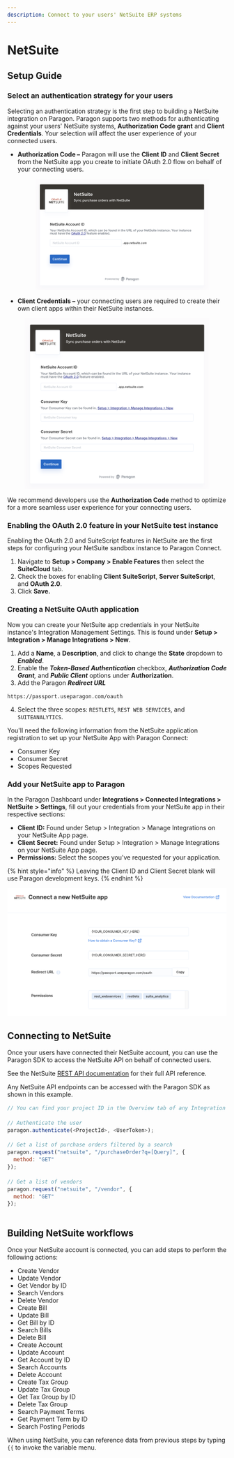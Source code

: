 ```yaml
---
description: Connect to your users' NetSuite ERP systems
---
```


# NetSuite

## Setup Guide

### **Select an authentication strategy for your users**

Selecting an authentication strategy is the first step to building a NetSuite integration on Paragon. Paragon supports two methods for authenticating against your users' NetSuite systems, **Authorization Code grant** and **Client Credentials**. Your selection will affect the user experience of your connected users.

*   **Authorization Code –** Paragon will use the **Client ID** and **Client Secret** from the NetSuite app you create to initiate OAuth 2.0 flow on behalf of your connecting users.

    <figure><img src="../../.gitbook/assets/CleanShot 2024-08-02 at 12.16.14.png" alt="" width="563"><figcaption></figcaption></figure>
* **Client Credentials –** your connecting users are required to create their own client apps within their NetSuite instances.

<figure><img src="../../.gitbook/assets/CleanShot 2024-08-02 at 12.17.57 (1).png" alt="" width="563"><figcaption></figcaption></figure>

We recommend developers use the **Authorization Code** method to optimize for a more seamless user experience for your connecting users.&#x20;

### **Enabling the OAuth 2.0 feature in your NetSuite test instance**

Enabling the OAuth 2.0 and SuiteScript features in NetSuite are the first steps for configuring your NetSuite sandbox instance to Paragon Connect.

1. Navigate to **Setup > Company > Enable Features** then select the **SuiteCloud** tab.
2. Check the boxes for enabling **Client SuiteScript**, **Server SuiteScript**, and **OAuth 2.0**.
3. Click **Save.**&#x20;

### **Creating a NetSuite OAuth application**

Now you can create your NetSuite app credentials in your NetSuite instance's Integration Management Settings. This is found under **Setup > Integration > Manage Integrations > New**.

1. Add a **Name**, a **Description**, and click to change the **State** dropdown to _**Enabled**_.
2. Enable the _**Token-Based Authentication**_ checkbox, _**Authorization Code Grant**,_ and _**Public Client**_ options under **Authorization**.
3. Add the Paragon _**Redirect URL**_

```
https://passport.useparagon.com/oauth
```

4. Select the three scopes: `RESTLETS`, `REST WEB SERVICES`, and `SUITEANALYTICS`.

You'll need the following information from the NetSuite application registration to set up your NetSuite App with Paragon Connect:

* Consumer Key
* Consumer Secret
* Scopes Requested

### Add your NetSuite app to Paragon

In the Paragon Dashboard under **Integrations > Connected Integrations >** **NetSuite** **>** **Settings**, fill out your credentials from your NetSuite app in their respective sections:

* **Client ID:** Found under Setup > Integration > Manage Integrations on your NetSuite App page.
* **Client Secret:** Found under Setup > Integration > Manage Integrations on your NetSuite App page.
* **Permissions:** Select the scopes you've requested for your application.

{% hint style="info" %}
Leaving the Client ID and Client Secret blank will use Paragon development keys.
{% endhint %}

![](<../../.gitbook/assets/Connecting your NetSuite application to Paragon Connect.png>)

## Connecting to NetSuite

Once your users have connected their NetSuite account, you can use the Paragon SDK to access the NetSuite API on behalf of connected users.

See the NetSuite [REST API documentation](https://system.netsuite.com/help/helpcenter/en\_US/APIs/REST\_API\_Browser/record/v1/2021.2/index.html) for their full API reference.

Any NetSuite API endpoints can be accessed with the Paragon SDK as shown in this example.

```javascript
// You can find your project ID in the Overview tab of any Integration

// Authenticate the user
paragon.authenticate(<ProjectId>, <UserToken>);
            
// Get a list of purchase orders filtered by a search
paragon.request("netsuite", "/purchaseOrder?q=[Query]", {
  method: "GET"
});

// Get a list of vendors
paragon.request("netsuite", "/vendor", {
  method: "GET"
});
  
```

## Building NetSuite workflows

Once your NetSuite account is connected, you can add steps to perform the following actions:

* Create Vendor
* Update Vendor
* Get Vendor by ID
* Search Vendors
* Delete Vendor
* Create Bill
* Update Bill
* Get Bill by ID
* Search Bills
* Delete Bill
* Create Account
* Update Account
* Get Account by ID
* Search Accounts
* Delete Account
* Create Tax Group
* Update Tax Group
* Get Tax Group by ID
* Delete Tax Group
* Search Payment Terms
* Get Payment Term by ID
* Search Posting Periods

When using NetSuite, you can reference data from previous steps by typing `{{` to invoke the variable menu.
